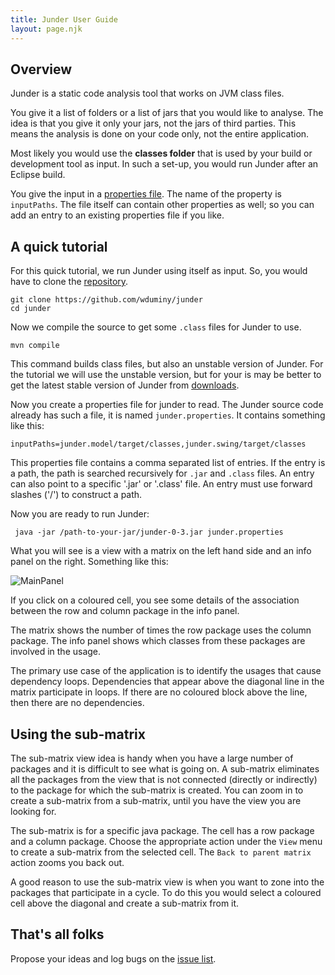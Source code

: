```yaml
---
title: Junder User Guide
layout: page.njk
---
```


## Overview

Junder is a static code analysis tool that works on JVM class files. 

You give it a list of folders or a list of jars that you would like to analyse. The idea is that you give it only your jars, not the jars of third parties.  This means the analysis is done on your code only, not the entire application.

Most likely you would use the **classes folder** that is used by your build  or development tool as input. In such a set-up, you would run Junder after an Eclipse build. 

You give the input in a [properties file](https://en.wikipedia.org/wiki/.properties).  The name of the property is `inputPaths`.  The file itself can contain other properties as well; so you can add an entry to an existing properties file if you like.

## A quick tutorial

For this quick tutorial, we run Junder using itself as input.  So, you would have to clone the [repository](https://github.com/wduminy/junder). 

```
git clone https://github.com/wduminy/junder
cd junder
```

Now we compile the source to get some `.class` files for Junder to use.

```
mvn compile
```

This command builds class files, but also an unstable version of Junder.  For the tutorial we will use the unstable version, but for your is may be better to get the latest stable version of Junder from [downloads](https://bitbucket.org/codespear/junder/downloads/).

Now you create a properties file for junder to read.  The Junder source code already has such a file, it is named `junder.properties`.  It contains something like this:
```
inputPaths=junder.model/target/classes,junder.swing/target/classes
```

This properties file contains a comma separated list of entries.  If the entry is a path, the path is searched recursively for `.jar` and `.class` files. An entry can also point to a specific '.jar' or '.class' file.  An entry must use forward slashes ('/') to construct a path.

Now you are ready to run Junder:

```
 java -jar /path-to-your-jar/junder-0-3.jar junder.properties
```

What you will see is a view with a matrix on the left hand side and an info panel on the right.  Something like this:

![MainPanel](/images/snap_main.png)

If you click on a coloured cell,  you see some details of the association between the row and column package in the info panel.

The matrix shows the number of times the row package uses the column package.  The info panel shows which classes from these packages are involved in the usage.

The primary use case of the application is to identify the usages that cause dependency loops.  Dependencies that appear above the diagonal line in the matrix participate in loops.  If there are no coloured block above the line, then there are no dependencies.   

## Using the sub-matrix

The sub-matrix view idea is handy when you have a large number of packages and it is difficult to see what is going on.  A sub-matrix eliminates all the packages from the view that is not connected (directly or indirectly) to the package for which the sub-matrix is created.  You can zoom in to create a sub-matrix from a sub-matrix, until you have the view you are looking for.

The sub-matrix is for a specific java package. The cell has a row package and a column package.  Choose the appropriate action under the `View` menu to create a sub-matrix from the selected cell.  The `Back to parent matrix` action zooms you back out.

A good reason to use the sub-matrix view is when you want to zone into the packages that participate in a cycle.  To do this you would select a coloured cell above the diagonal and create a sub-matrix from it.

## That's all folks

Propose your ideas and log bugs on the [issue list](https://github.com/wduminy/junder/issues).